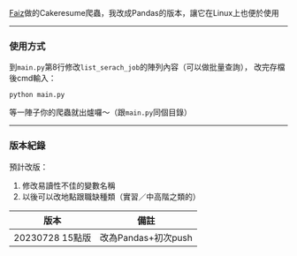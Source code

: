 [Faiz](https://github.com/faiz135753)做的Cakeresume爬蟲，我改成Pandas的版本，讓它在Linux上也便於使用

***
### 使用方式
到`main.py`第8行修改`list_serach_job`的陣列內容（可以做批量查詢），
改完存檔後cmd輸入：
```shell
python main.py
```
等一陣子你的爬蟲就出爐囉～（跟`main.py`同個目錄）

***
### 版本紀錄
預計改版：
1. 修改易讀性不佳的變數名稱
2. 以後可以改地點跟職缺種類（實習／中高階之類的）

|版本|備註|
|---|---|
|20230728 15點版|改為Pandas+初次push|
